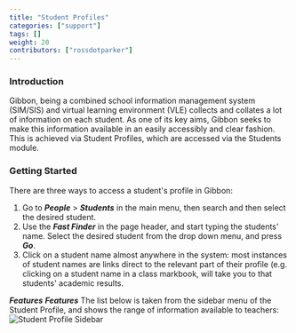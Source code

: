 ```yaml
---
title: "Student Profiles"
categories: ["support"]
tags: []
weight: 20
contributors: ["rossdotparker"]
---
```


### Introduction

Gibbon, being a combined school information management system (SIM/SIS) and virtual learning environment (VLE) collects and collates a lot of information on each student. As one of its key aims, Gibbon seeks to make this information available in an easily accessibly and clear fashion. This is achieved via Student Profiles, which are accessed via the Students module.

### Getting Started

There are three ways to access a student's profile in Gibbon:

1.  Go to ___People___ > ___Students___ in the main menu, then search and then select the desired student.
2.  Use the ___Fast Finder___ in the page header, and start typing the students' name. Select the desired student from the drop down menu, and press ___Go___.
3.  Click on a student name almost anywhere in the system: most instances of student names are links direct to the relevant part of their profile (e.g. clicking on a student name in a class markbook, will take you to that students' academic results.

___Features___
___Features___ The list below is taken from the sidebar menu of the Student Profile, and shows the range of information available to teachers: ![Student Profile Sidebar](https://gibbonedu.org/wp-content/uploads/2015/08/Student-Profile-Sidebar.png)

